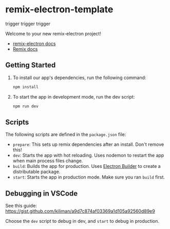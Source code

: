 # remix-electron-template
trigger
trigger
trigger

Welcome to your new remix-electron project!

- [remix-electron docs](https://github.com/itsMapleLeaf/remix-electron)
- [Remix docs](https://remix.run/docs)

## Getting Started

1. To install our app's dependencies, run the following command:

   ```sh
   npm install
   ```

1. To start the app in development mode, run the dev script:

   ```sh
   npm run dev
   ```

## Scripts

The following scripts are defined in the `package.json` file:

- `prepare`: This sets up remix dependencies after an install. Don't remove this!
- `dev`: Starts the app with hot reloading. Uses nodemon to restart the app when main process files change.
- `build`: Builds the app for production. Uses [Electron Builder](https://www.electron.build/) to create a distributable package.
- `start`: Starts the app in production mode. Make sure you ran `build` first.

## Debugging in VSCode

See this guide: https://gist.github.com/kiliman/a9d7c874af03369a1d105a92560d89e9

Choose the `dev` script to debug in dev, and `start` to debug in production.
